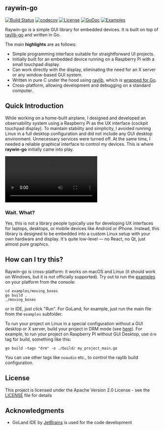## raywin-go
[![Build Status](https://github.com/dspasibenko/raywin-go/actions/workflows/go.yml/badge.svg)](https://github.com/dspasibenko/raywin-go/actions)
[![codecov](https://codecov.io/gh/dspasibenko/raywin-go/branch/main/graph/badge.svg)](https://codecov.io/gh/dspasibenko/raywin-go) 
[![License](https://img.shields.io/badge/License-Apache%202.0-blue.svg)](https://github.com/dspasibenko/raywin-go/blob/main/LICENSE) 
[![GoDoc](https://godoc.org/github.com/dspasibenko/raywin-go?status.png)](https://godoc.org/github.com/dspasibenko/raywin-go/raywin)
[![Examples](https://img.shields.io/badge/learn%20by-examples-0077b3.svg?style=flat-square)](https://github.com/dspasibenko/raywin-go/tree/main/examples)

Raywin-go is a simple GUI library for embedded devices. It is built on top of [raylib-go](https://github.com/gen2brain/raylib-go) and written in Go.

The main **highlights** are as follows:
- Simple programming interface suitable for straightforward UI projects.
- Initially built for an embedded device running on a Raspberry Pi with a small touchpad display.
- Can work directly with the display, eliminating the need for an X server or any window-based GUI system.
- Written in pure C under the hood using [raylib](https://github.com/raysan5/raylib), which is [wrapped for Go](https://github.com/gen2brain/raylib-go).
- Cross-platform, allowing development and debugging on a standard computer.

## Quick Introduction
While working on a home-built airplane, I designed and developed an observability system using a Raspberry Pi as the UX interface (cockpit touchpad display). To maintain stability and simplicity, I avoided running Linux in a full desktop configuration and did not include any GUI desktop environment. Unnecessary services were turned off. At the same time, I needed a reliable graphical interface to control my devices. This is where **raywin-go** initially came into play.

<video src="https://github.com/user-attachments/assets/b2c7a889-418f-4251-aca9-d72ff4382b5c" controls="controls" style="max-width: 500px;">
</video>

### Wait. What?
Yes, this is not a library people typically use for developing UX interfaces for laptops, desktops, or mobile devices like Android or iPhone. Instead, this library is designed to be embedded into a custom Linux setup with your own hardware and display. It's quite low-level — no React, no Qt, just almost pure graphics.

## How can I try this?
Raywin-go is cross-platform: it works on macOS and Linux (it should work on Windows, but it is not officially supported). Try out to run the [examples](examples) on your platform from the console:

```
cd examples/moving_boxes
go build .
./moving_boxes
```
or in IDE, just click "Run". For GoLand, for example, just run the main file from the `examples` subfolder.

To run your project on Linux in a special configuration without a GUI desktop or X server, build your project in DRM mode (see [here](https://github.com/gen2brain/raylib-go)). For example, to run your project on Raspberry PI without GUI Desktop, use `drm` tag for build, something like this:
```
go build -tags "drm" -o ./build/ my_project_main.go
```
You can use other tags like `noaudio` etc., to control the raylib build configuration.

## License
This project is licensed under the Apache Version 2.0 License - see the [LICENSE](LICENSE) file for details

## Acknowledgments
* GoLand IDE by [JetBrains](https://www.jetbrains.com/go/) is used for the code development